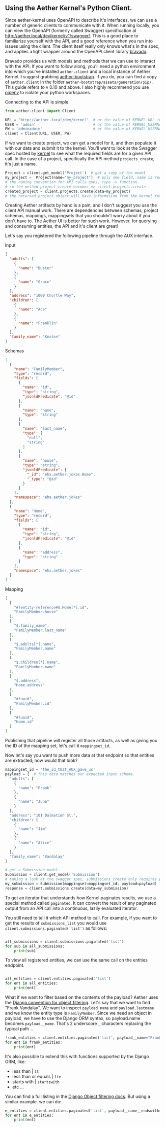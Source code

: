 ## Using the Aether Kernel's Python Client.

Since aether-kernel uses OpenAPI to describe it's interfaces, we can use a number of generic clients to communicate with it. When running locally, you can view the OpenAPI (formerly called Swagger) specification at <http://aether.local/dev/kernel/v1/swagger/>. This is a good place to familiarize yourself with the API, and a good reference when you run into issues using the client. The client itself really only knows what's in the spec, and applies a light wrapper around the OpenAPI client library [bravado](https://bravado.readthedocs.io/en/stable/).

Bravado provides us with models and methods that we can use to interact with the API. If you want to follow along, you'll need a python environment into which you've installed `aether.client` and a local instance of Aether Kernel. I suggest grabbing [aether-bootstrap](https://github.com/eHealthAfrica/aether-bootstrap). If you do, you can find a copy of `aether.client` in the folder `aether-bootstrap/assets/generation/pip/`. This guide refers to v 0.10 and above. I also highly recommend you use [pipenv](https://pipenv.readthedocs.io/en/latest/) to isolate your python workspaces.

Connecting to the API is simple.

```python
from aether.client import Client

URL = 'http://aether.local/dev/kernel'  # or the value of KERNEL_URL in the .env file
USER = 'admin'                          # or the value of KERNEL_USERNAME in the .env file
PW = 'adminadmin'                       # or the value of KERNEL_USERNAME in the .env file
client = Client(URL, USER, PW)
```

If we want to create project, we can get a model for it, and then populate it with our data and submit it to the kernel. You'll want to look at the Swagger spec hosted by [kernel](http://aether.local/dev/kernel/v1/swagger/) to see what the required fields are for a given API call. In the case of a project, specifically the API method `projects_create`, it's just a name.

```python
Project = client.get_model('Project')  # get a copy of the model
my_project =  Project(name='my_project')  # only one field, name is required
# the naming convention for API calls goes, type -> function.
# so the method project_create becomes => client.projects.create
created_project = client.projects.create(data=my_project)
# the returned project object will have information from the kernel for generated fields like ID, etc.
```

Creating Aether artifacts by hand is a pain, and I don't suggest you use the client API manual work. There are dependencies between schemas, project schemas, mappings, mappingsets that you shouldn't worry about if you don't have to. The Aether UI is better for such work. However, for querying and consuming entities, the API and it's client are great!

Let's say you registered the following pipeline through the AUX interface.

Input

```json
{
  "adults": [
    {
      "name": "Buster"
    },
    {
      "name": "Grace"
    }
  ],
  "address": "1000 Chortle Way",
  "children": [
    {
      "name": "Ace"
    },
    {
      "name": "Franklin"
    }
  ],
  "family_name": "Keaton"
}
```

Schemas

```json
[
  {
    "name": "FamilyMember",
    "type": "record",
    "fields": [
      {
        "name": "id",
        "type": "string",
        "jsonldPredicate": "@id"
      },
      {
        "name": "name",
        "type": "string"
      },
      {
        "name": "last_name",
        "type": [
          "null",
          "string"
        ]
      },
      {
        "name": "house",
        "type": "string",
        "jsonldPredicate": {
          "_id": "eha.aether.jokes.Home",
          "_type": "@id"
        }
      }
    ],
    "namespace": "eha.aether.jokes"
  },
  {
    "name": "Home",
    "type": "record",
    "fields": [
      {
        "name": "id",
        "type": "string",
        "jsonldPredicate": "@id"
      },
      {
        "name": "address",
        "type": "string"
      }
    ],
    "namespace": "eha.aether.jokes"
  }
]
```

Mapping

```json
[
  [
    "#!entity-reference#$.Home[*].id",
    "FamilyMember.house"
  ],
  [
    "$.family_name",
    "FamilyMember.last_name"
  ],
  [
    "$.adults[*].name",
    "FamilyMember.name"
  ],
  [
    "$.children[*].name",
    "FamilyMember.name"
  ],
  [
    "$.address",
    "Home.address"
  ],
  [
    "#!uuid",
    "FamilyMember.id"
  ],
  [
    "#!uuid",
    "Home.id"
  ]
]
```

Publishing that pipeline will register all those artifacts, as well as giving you the ID of the mapping set, let's call it `mappingset_id`.

Now let's say you want to push more data at that endpoint so that entities are extracted; how would that look?

```python
mappingset_id = 'the_id_that_AUX_gave_us'
payload = {  # This data matches our expected input schema.
  "adults": [
    {
      "name": "Frank"
    },
    {
      "name": "June"
    }
  ],
  "address": "101 Dalmation St.",
  "children": [
    {
      "name": "Jim"
    },
    {
      "name": "Alice"
    }
  ],
  "family_name": "Vandalay"
}

# get a Submission model.
Submission = client.get_model('Submission')
# taking a look at the swagger spec, submissions_create only requires payload and mappingset... so
my_submission = Submission(mappingset=mappingset_id, payload=payload)
response = client.submissions.create(data=my_submission)
```

To get an iterator that understands how Kernel paginates results, we use a special method called `paginated`. It can convert the result of any paginated output from an API call into a continuous, lazily evaluated iterator.

You still need to tell it which API method to call. For example, if you want to get the results of `submissions_list` you would use `client.submissions.paginated('list')` as follows:

```python

all_submissions = client.submissions.paginated('list')
for sub in all_submissions:
    print(sub)

```

To view all registered entities, we can use the same call on the entities endpoint.

```python

all_entities = client.entities.paginated('list')
for ent in all_entities:
    print(ent)

```

What if we want to filter based on the contents of the payload? Aether uses the [Django convention for object filtering](https://docs.djangoproject.com/en/3.2/topics/db/queries/#retrieving-specific-objects-with-filters). Let's say that we want to find "Frank Vandalay". We want to inspect `payload.name` and `payload.lastname` and we know the entity type is `FamilyMember`. Since we need an object in payload, we have to use the Django ORM syntax, so payload.name becomes `payload__name`. That's 2 underscore `_` characters replacing the typical path `.`.

```python
frank_entities = client.entities.paginated('list', payload__name="Frank")
for ent in frank_entities:
    print(ent)

```

It's also possible to extend this with functions supported by the Django ORM, like:

- less than | `lt`
- less than or equals | `lte`
- starts with | `startswith`
- etc ...

You can find a full listing in the [Django Object filtering docs](https://docs.djangoproject.com/en/2.1/topics/db/queries/#retrieving-specific-objects-with-filters). But using a similar example. we can do:

```python
e_entities = client.entities.paginated('list', payload__name__endswith="e")
for ent in e_entities:
    print(ent)

```
